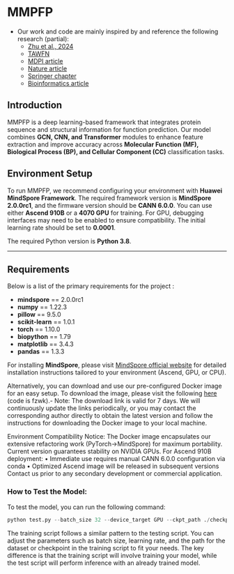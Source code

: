 # **MMPFP**

- Our work and code are mainly inspired by and reference the following research (partial):
  - [Zhu et al., 2024](https://academic.oup.com/bioinformatics/article/40/10/btae571/7766190?searchresult=1)
  - [TAWFN](https://academic.oup.com/bioinformatics/article/40/10/btae571/7766190?searchresult=1)
  - [MDPI article](https://www.mdpi.com/2218-273X/12/11/1709)
  - [Nature article](https://www.nature.com/articles/s41467-021-23303-9)
  - [Springer chapter](https://link.springer.com/chapter/10.1007/978-3-031-19836-6_20)
  - [Bioinformatics article](https://academic.oup.com/bioinformatics/article/37/18/2825/6182677?login=false)

## **Introduction**

MMPFP  is a deep learning-based framework that integrates protein sequence and structural information for function prediction. Our model combines **GCN, CNN, and Transformer** modules to enhance feature extraction and improve accuracy across **Molecular Function (MF), Biological Process (BP), and Cellular Component (CC)** classification tasks.



## **Environment Setup**

To run MMPFP, we recommend configuring your environment with **Huawei MindSpore Framework**. The required framework version is **MindSpore 2.0.0rc1**, and the firmware version should be **CANN 6.0.0**. You can use either **Ascend 910B** or a **4070 GPU** for training. For GPU, debugging interfaces may need to be enabled to ensure compatibility. The initial learning rate should be set to **0.0001**.

The required Python version is **Python 3.8**.

------

## **Requirements**

Below is a list of the primary requirements for the project :

- **mindspore** == 2.0.0rc1
- **numpy** == 1.22.3
- **pillow** == 9.5.0
- **scikit-learn** == 1.0.1
- **torch** == 1.10.0
- **biopython** == 1.79
- **matplotlib** == 3.4.3
- **pandas** == 1.3.3



For installing **MindSpore**, please visit [MindSpore official website](https://www.mindspore.cn/versions) for detailed installation instructions tailored to your environment (Ascend, GPU, or CPU).



Alternatively, you can download and use our pre-configured Docker image for an easy setup. To download the image, please visit the following [here](https://pan.baidu.com/s/1myPNbMzN7WXDf2h_lW23eg?pwd=fzwk) (code is fzwk).- Note: The download link is valid for 7 days. We will continuously update the links periodically, or you may contact the corresponding author directly to obtain the latest version and follow the instructions for downloading the Docker image to your local machine.

Environment Compatibility Notice:
The Docker image encapsulates our extensive refactoring work (PyTorch→MindSpore) for maximum portability. Current version guarantees stability on NVIDIA GPUs. For Ascend 910B deployment:
• Immediate use requires manual CANN 6.0.0 configuration via conda
• Optimized Ascend image will be released in subsequent versions
Contact us prior to any secondary development or commercial application.



### How to Test the Model:

To test the model, you can run the following command:

```python
python test.py --batch_size 32 --device_target GPU --ckpt_path ./checkpoints/best_model.ckpt
```

The training script follows a similar pattern to the testing script. You can adjust the parameters such as batch size, learning rate, and the path for the dataset or checkpoint in the training script to fit your needs. The key difference is that the training script will involve training your model, while the test script will perform inference with an already trained model.


